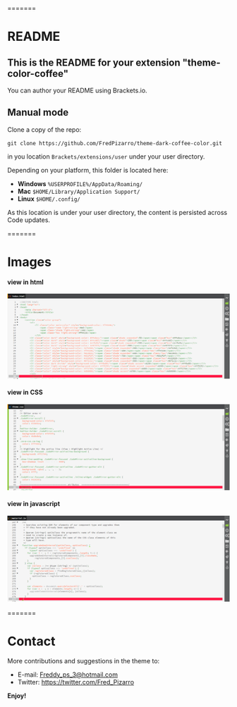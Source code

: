 
=======
# README
## This is the README for your extension "theme-color-coffee"
You can author your README using Brackets.io.

## Manual mode
Clone a copy of the repo:

```
git clone https://github.com/FredPizarro/theme-dark-coffee-color.git
```

in you location `Brackets/extensions/user` under your user directory.

Depending on your platform, this folder is located here:
* **Windows** `%USERPROFILE%/AppData/Roaming/`
* **Mac** `$HOME/Library/Application Support/`
* **Linux** `$HOME/.config/`

As this location is under your user directory, the content is persisted across Code updates.

=======
# Images

#### view in html
![HTML](screenshots/theme-coffee-01.png)
#### view in CSS
![HTML](screenshots/theme-coffee-02.png)
#### view in javascript
![HTML](screenshots/theme-coffee-03.png)


=======
# Contact
More contributions and suggestions in the theme to:

* E-mail:  Freddy_ps_3@hotmail.com
* Twitter: https://twitter.com/Fred_Pizarro


**Enjoy!**

